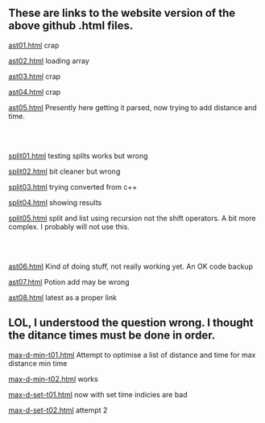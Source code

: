 
## These are links to the website version of the above github .html files.


[ast01.html](https://hpssjellis.github.io/fred/public/eth/ast01.html)     crap

[ast02.html](https://hpssjellis.github.io/fred/public/eth/ast02.html)      loading array

[ast03.html](https://hpssjellis.github.io/fred/public/eth/ast03.html)     crap

[ast04.html](https://hpssjellis.github.io/fred/public/eth/ast04.html)     crap

[ast05.html](https://hpssjellis.github.io/fred/public/eth/ast05.html)     Presently here getting it parsed, now trying to add distance and time. 

<br><br>

[split01.html](https://hpssjellis.github.io/fred/public/eth/split01.html)  testing splits works but wrong

[split02.html](https://hpssjellis.github.io/fred/public/eth/split02.html)  bit cleaner   but wrong

[split03.html](https://hpssjellis.github.io/fred/public/eth/split03.html)  trying converted from c++

[split04.html](https://hpssjellis.github.io/fred/public/eth/split04.html)  showing results

[split05.html](https://hpssjellis.github.io/fred/public/eth/split05.html)  split and list using recursion not the shift operators. A bit more complex. I probably will not use this.


<br><br>

[ast06.html](https://hpssjellis.github.io/fred/public/eth/ast06.html)  Kind of doing stuff, not really working yet. An OK code backup 



[ast07.html](https://hpssjellis.github.io/fred/public/eth/ast07.html)   Potion add may be wrong

[ast08.html](https://hpssjellis.github.io/fred/public/eth/ast08.html)   latest as a proper link


## LOL, I understood the question wrong. I thought the ditance times must be done in order.

[max-d-min-t01.html](https://hpssjellis.github.io/fred/public/eth/max-d-min-t01.html)  Attempt to optimise a list of distance and time for max distance min time


[max-d-min-t02.html](https://hpssjellis.github.io/fred/public/eth/max-d-min-t02.html)  works


[max-d-set-t01.html](https://hpssjellis.github.io/fred/public/eth/max-d-set-t01.html)  now with set time indicies are bad

[max-d-set-t02.html](https://hpssjellis.github.io/fred/public/eth/max-d-set-t02.html)  attempt 2
 


